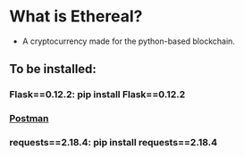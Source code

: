 # What is Ethereal?
- A cryptocurrency made for the python-based blockchain.

## To be installed:
### Flask==0.12.2: pip install Flask==0.12.2
### [Postman](https://www.getpostman.com/)
### requests==2.18.4: pip install requests==2.18.4
